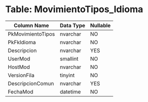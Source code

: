 # Table: MovimientoTipos_Idioma

| Column Name | Data Type | Nullable |
|-------------|-----------|----------|
| PkMovimientoTipos | nvarchar | NO |
| PkFkIdioma | nvarchar | NO |
| Descripcion | nvarchar | YES |
| UserMod | smallint | NO |
| HostMod | nvarchar | NO |
| VersionFila | tinyint | NO |
| DescripcionComun | nvarchar | YES |
| FechaMod | datetime | NO |
